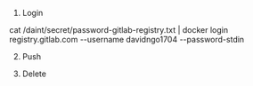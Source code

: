 
1. Login

cat /daint/secret/password-gitlab-registry.txt | docker login registry.gitlab.com --username davidngo1704 --password-stdin

2. Push



3. Delete